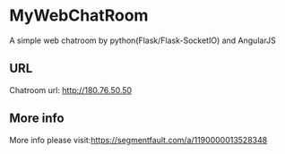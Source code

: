 # MyWebChatRoom
A simple web chatroom by python(Flask/Flask-SocketIO) and AngularJS

## URL
Chatroom url: http://180.76.50.50

## More info
More info please visit:https://segmentfault.com/a/1190000013528348
